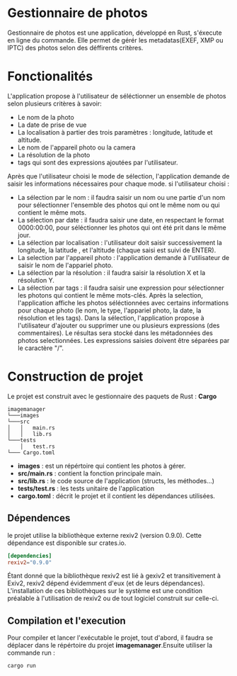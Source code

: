# Gestionnaire de photos

Gestionnaire de photos est une application, développé en Rust, s'éxecute en ligne du commande. Elle permet de gérér les metadatas(EXEF, XMP ou IPTC) des photos selon des déffirents critères.
# Fonctionalités

L'application propose à l'utilisateur de séléctionner un ensemble de photos selon plusieurs critères à savoir:
* Le nom de la photo
* La date de prise de vue
* La localisation à partier des trois paramètres : longitude, latitude et altitude.
* Le nom de l'appareil photo ou la camera
* La résolution de la photo
* tags qui sont des expressions ajoutées par l'utilisateur.

Après que l'utilisateur choisi le mode de sélection, l'application demande de saisir les informations nécessaires pour chaque mode. si l'utilisateur choisi :
* La sélection par le nom : il faudra saisir un nom ou une partie d'un nom pour sélectionner l'ensemble des photos qui ont le même nom ou qui contient le même mots.
* La sélection par date : il faudra saisir une date, en respectant le format 0000:00:00, pour séléctionner les photos qui ont été prit dans le même jour.
* La sélection par localisation : l'utilisateur doit saisir successivement la longitude, la latitude , et l'altitude (chaque saisi est suivi de ENTER).
* La selection par l'appareil photo : l'application demande à l'utilisateur de saisir le nom de l'appariel photo.
* La sélection par la résolution : il faudra saisir la résolution X et la résolution Y.
* La sélection par tags : il faudra saisir une expression pour sélectionner les photons qui contient le même mots-clés.
Après la selection, l'application affiche les photos séléctionnées avec certains informations pour chaque photo (le nom, le type, l'appariel photo, la date, la résolution et les tags). 
Dans la sélection, l'application propose à l'utilisateur d'ajouter ou supprimer une ou plusieurs expressions (des commentaires). Le résultas sera stocké dans les métadonnées des photos selectionnées. Les expressions saisies doivent être séparées par le caractère "/".

# Construction de projet
Le projet est construit avec le gestionnaire des paquets de Rust : **Cargo**

```
imagemanager
└───images
└───src
│   │   main.rs
│   │   lib.rs 
└───tests
    │   test.rs
└─── Cargo.toml
```
* **images** : est un répértoire qui contient les photos à gérer.
* **src/main.rs** : contient la fonction principale main.
* **src/lib.rs** : le code source de l'application (structs, les méthodes...)
* **tests/test.rs** : les tests unitaire de l'application
* **cargo.toml** : décrit le projet et il contient les dépendances utilisées.
## Dépendences 
le projet utilise la bibliothèque externe rexiv2 (version 0.9.0). Cette dépendance est disponible sur crates.io.

```toml
[dependencies]
rexiv2="0.9.0"
```
Étant donné que la bibliothèque rexiv2 est lié à gexiv2 et transitivement à Exiv2, rexiv2 dépend évidemment d'eux (et de leurs dépendances). L'installation de ces bibliothèques sur le système est une condition préalable à l'utilisation de rexiv2 ou de tout logiciel construit sur celle-ci.

## Compilation et l'execution

Pour compiler et lancer l'exécutable le projet, tout d'abord, il faudra se déplacer dans le répértoire du projet **imagemanager**.Ensuite utiliser la commande run :

```
cargo run
```
